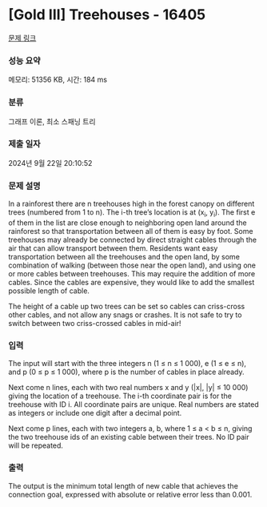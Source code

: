 # [Gold III] Treehouses - 16405 

[문제 링크](https://www.acmicpc.net/problem/16405) 

### 성능 요약

메모리: 51356 KB, 시간: 184 ms

### 분류

그래프 이론, 최소 스패닝 트리

### 제출 일자

2024년 9월 22일 20:10:52

### 문제 설명

<p>In a rainforest there are n treehouses high in the forest canopy on different trees (numbered from 1 to n). The i-th tree’s location is at (x<sub>i</sub>, y<sub>i</sub>). The first e of them in the list are close enough to neighboring open land around the rainforest so that transportation between all of them is easy by foot. Some treehouses may already be connected by direct straight cables through the air that can allow transport between them. Residents want easy transportation between all the treehouses and the open land, by some combination of walking (between those near the open land), and using one or more cables between treehouses. This may require the addition of more cables. Since the cables are expensive, they would like to add the smallest possible length of cable.</p>

<p>The height of a cable up two trees can be set so cables can criss-cross other cables, and not allow any snags or crashes. It is not safe to try to switch between two criss-crossed cables in mid-air!</p>

### 입력 

 <p>The input will start with the three integers n (1 ≤ n ≤ 1 000), e (1 ≤ e ≤ n), and p (0 ≤ p ≤ 1 000), where p is the number of cables in place already.</p>

<p>Next come n lines, each with two real numbers x and y (|x|, |y| ≤ 10 000) giving the location of a treehouse. The i-th coordinate pair is for the treehouse with ID i. All coordinate pairs are unique. Real numbers are stated as integers or include one digit after a decimal point.</p>

<p>Next come p lines, each with two integers a, b, where 1 ≤ a < b ≤ n, giving the two treehouse ids of an existing cable between their trees. No ID pair will be repeated.</p>

### 출력 

 <p>The output is the minimum total length of new cable that achieves the connection goal, expressed with absolute or relative error less than 0.001.</p>

